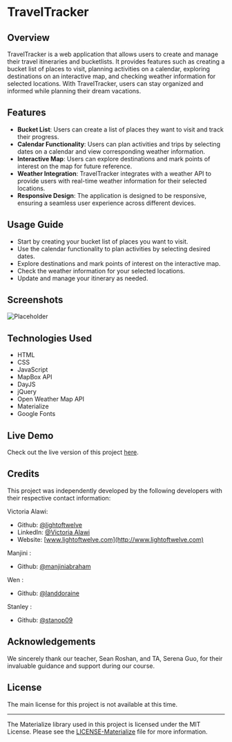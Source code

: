 # TravelTracker 

## Overview 
TravelTracker is a web application that allows users to create and manage their travel itineraries and bucketlists. It provides features such as creating a bucket list of places to visit, planning activities on a calendar, exploring destinations on an interactive map, and checking weather information for selected locations. With TravelTracker, users can stay organized and informed while planning their dream vacations. 

## Features 
- <b>Bucket List</b>: Users can create a list of places they want to visit and track their progress. 
- <b>Calendar Functionality</b>: Users can plan activities and trips by selecting dates on a calendar and view corresponding weather information. 
- <b>Interactive Map</b>: Users can explore destinations and mark points of interest on the map for future reference. 
- <b>Weather Integration</b>: TravelTracker integrates with a weather API to provide users with real-time weather information for their selected locations. 
- <b>Responsive Design</b>: The application is designed to be responsive, ensuring a seamless user experience across different devices. 

## Usage Guide 
- Start by creating your bucket list of places you want to visit. 
- Use the calendar functionality to plan activities by selecting desired dates. 
- Explore destinations and mark points of interest on the interactive map. 
- Check the weather information for your selected locations. 
- Update and manage your itinerary as needed.

## Screenshots
![Placeholder](./assets/images/traveltracker-screenshot1)

## Technologies Used
- HTML
- CSS
- JavaScript
- MapBox API
- DayJS
- jQuery
- Open Weather Map API
- Materialize
- Google Fonts

## Live Demo
Check out the live version of this project [here](https://lightoftwelve.github.io/travel-tracker).

## Credits
This project was independently developed by the following developers with their respective contact information:

Victoria Alawi:
- Github: [@lightoftwelve](https://github.com/lightoftwelve)
- LinkedIn: [@Victoria Alawi](https://www.linkedin.com/in/victoria-alawi-872984250/)
- Website: [www.lightoftwelve.com](http://www.lightoftwelve.com)

Manjini :
- Github: [@manjiniabraham](https://github.com/ManjiniAbraham)

Wen :
- Github: [@landdoraine](https://github.com/Landdoraine)

Stanley :
- Github: [@stanop09](https://github.com/StanOp09) 

## Acknowledgements
We sincerely thank our teacher, Sean Roshan, and TA, Serena Guo, for their invaluable guidance and support during our course.

## License
The main license for this project is not available at this time.

---

The Materialize library used in this project is licensed under the MIT License.
Please see the [LICENSE-Materialize](LICENSE-Materialize.txt) file for more information.
